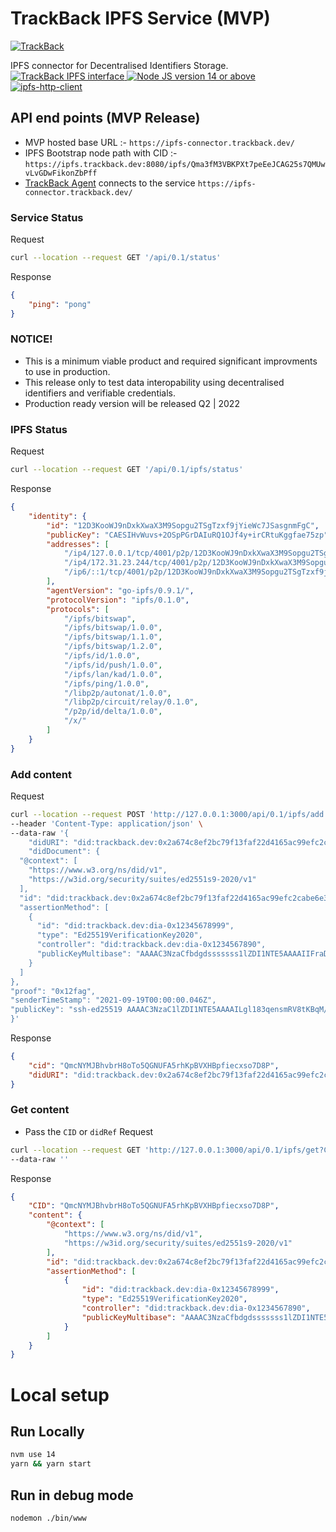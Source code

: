 # TrackBack IPFS Service (MVP)
<p>
  <a href="https://trackback.co.nz/">
    <img src="https://user-images.githubusercontent.com/2051324/127407635-236f8a7a-4ca6-410a-9fc4-add396743cfa.png" alt="TrackBack"></a>
</p>

IPFS connector for  Decentralised Identifiers Storage.
<br>
<a href="https://ipfs.trackback.dev" target="_blank">
    <img src="https://img.shields.io/badge/trackback--ipfs-0.0.1-orange" alt="TrackBack IPFS interface">
</a>
<a href="https://ipfs.trackback.dev" target="_blank">
    <img src="https://img.shields.io/badge/nodejs-14.0-green" alt="Node JS version 14 or above">
</a>
<a href="https://ipfs.trackback.dev" target="_blank">
    <img src="https://img.shields.io/badge/ipfs--http--client-53.0.0-blue" alt="ipfs-http-client">
</a>

## API end points (MVP Release)
* MVP hosted base URL :- `https://ipfs-connector.trackback.dev/`
* IPFS Bootstrap node path with CID :- `https://ipfs.trackback.dev:8080/ipfs/Qma3fM3VBKPXt7peEeJCAG25s7QMUwvLvGDwFikonZbPff`
* [TrackBack Agent](https://github.com/trackback-blockchain/trackback-verifiable/tree/main/packages/trackback-agent) connects to the service `https://ipfs-connector.trackback.dev/`
### Service Status
Request
```bash
curl --location --request GET '/api/0.1/status'
```
Response
```json
{
    "ping": "pong"
}
```
### NOTICE!
* This is a minimum viable product and required significant improvments to use in production.
* This release only to test data interopability using decentralised identifiers and verifiable credentials.
* Production ready version will be released Q2 | 2022
### IPFS Status

Request
```bash
curl --location --request GET '/api/0.1/ipfs/status'
```

Response
```json
{
    "identity": {
        "id": "12D3KooWJ9nDxkXwaX3M9Sopgu2TSgTzxf9jYieWc7JSasgnmFgC",
        "publicKey": "CAESIHvWuvs+2OSpPGrDAIuRQ1OJf4y+irCRtuKggfae75zp",
        "addresses": [
            "/ip4/127.0.0.1/tcp/4001/p2p/12D3KooWJ9nDxkXwaX3M9Sopgu2TSgTzxf9jYieWc7JSasgnmFgC",
            "/ip4/172.31.23.244/tcp/4001/p2p/12D3KooWJ9nDxkXwaX3M9Sopgu2TSgTzxf9jYieWc7JSasgnmFgC",
            "/ip6/::1/tcp/4001/p2p/12D3KooWJ9nDxkXwaX3M9Sopgu2TSgTzxf9jYieWc7JSasgnmFgC"
        ],
        "agentVersion": "go-ipfs/0.9.1/",
        "protocolVersion": "ipfs/0.1.0",
        "protocols": [
            "/ipfs/bitswap",
            "/ipfs/bitswap/1.0.0",
            "/ipfs/bitswap/1.1.0",
            "/ipfs/bitswap/1.2.0",
            "/ipfs/id/1.0.0",
            "/ipfs/id/push/1.0.0",
            "/ipfs/lan/kad/1.0.0",
            "/ipfs/ping/1.0.0",
            "/libp2p/autonat/1.0.0",
            "/libp2p/circuit/relay/0.1.0",
            "/p2p/id/delta/1.0.0",
            "/x/"
        ]
    }
}
```

### Add content
Request
```bash
curl --location --request POST 'http://127.0.0.1:3000/api/0.1/ipfs/add' \
--header 'Content-Type: application/json' \
--data-raw '{
    "didURI": "did:trackback.dev:0x2a674c8ef2bc79f13faf22d4165ac99efc2cabe6e3194c0a58336fed7c56b1b3",
    "didDocument": {
  "@context": [
    "https://www.w3.org/ns/did/v1",
    "https://w3id.org/security/suites/ed2551s9-2020/v1"
  ],
  "id": "did:trackback.dev:0x2a674c8ef2bc79f13faf22d4165ac99efc2cabe6e3194c0a58336fed7c56b1b3",
  "assertionMethod": [
    {
      "id": "did:trackback.dev:dia-0x12345678999",
      "type": "Ed25519VerificationKey2020", 
      "controller": "did:trackback.dev:dia-0x1234567890",
      "publicKeyMultibase": "AAAAC3NzaCfbdgdsssssss1lZDI1NTE5AAAAIIFraDC1HgOAg22wwwyaRuFvCTcL+N3yeBH/tN+zUI"
    }
  ]
},
"proof": "0x12fag",
"senderTimeStamp": "2021-09-19T00:00:00.046Z",
"publicKey": "ssh-ed25519 AAAAC3NzaC1lZDI1NTE5AAAAILgl183qensmRV8tKBqM/E2GSEuQGLV883tAecMhuNUu gayan@tb-gayan"
}'
```
Response
```json
{
    "cid": "QmcNYMJBhvbrH8oTo5QGNUFA5rhKpBVXHBpfiecxso7D8P",
    "didURI": "did:trackback.dev:0x2a674c8ef2bc79f13faf22d4165ac99efc2cabe6e3194c0a58336fed7c56b1b3"
}
```

### Get content
* Pass the `CID` or `didRef`
Request
```bash
curl --location --request GET 'http://127.0.0.1:3000/api/0.1/ipfs/get?CID=QmcNYMJBhvbrH8oTo5QGNUFA5rhKpBVXHBpfiecxso7D8P' \
--data-raw ''
```

Response
```json
{
    "CID": "QmcNYMJBhvbrH8oTo5QGNUFA5rhKpBVXHBpfiecxso7D8P",
    "content": {
        "@context": [
            "https://www.w3.org/ns/did/v1",
            "https://w3id.org/security/suites/ed2551s9-2020/v1"
        ],
        "id": "did:trackback.dev:0x2a674c8ef2bc79f13faf22d4165ac99efc2cabe6e3194c0a58336fed7c56b1b3",
        "assertionMethod": [
            {
                "id": "did:trackback.dev:dia-0x12345678999",
                "type": "Ed25519VerificationKey2020",
                "controller": "did:trackback.dev:dia-0x1234567890",
                "publicKeyMultibase": "AAAAC3NzaCfbdgdsssssss1lZDI1NTE5AAAAIIFraDC1HgOAg22wwwyaRuFvCTcL+N3yeBH/tN+zUI"
            }
        ]
    }
}
```

# Local setup
## Run Locally
```bash
nvm use 14
yarn && yarn start
```

## Run in debug mode
```bash
nodemon ./bin/www
```
